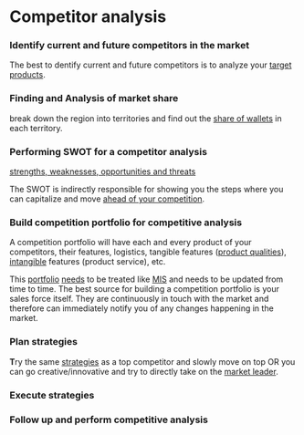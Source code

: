 # Competitor analysis

### **Identify current and future competitors in the market**

The best to dentify current and future competitors is to analyze your [target products](https://www.marketing91.com/product-line-competition/).

### **Finding and Analysis of market share**

break down the region into territories and find out the [share of wallets](https://www.marketing91.com/share-of-wallet/) in each territory.

### Performing SWOT for a competitor analysis

[strengths, weaknesses, opportunities and threats](https://www.marketing91.com/swot-basic-and-advanced/)

The SWOT is indirectly responsible for showing you the steps where you can capitalize and move [ahead of your competition](https://www.marketing91.com/move-up-competitive-ladder/).

### **Build competition portfolio for competitive analysis**

A competition portfolio will have each and every product of your competitors, their features, logistics, tangible features ([product qualities](https://www.marketing91.com/how-to-improve-product-quality/)), [intangible](https://www.marketing91.com/intangibility-in-services/) features (product service), etc.

This [portfolio](https://www.marketing91.com/product-portfolio/) [needs](https://www.marketing91.com/needs-wants-and-demands/) to be treated like [MIS](https://www.marketing91.com/mis-marketing-information-system/) and needs to be updated from time to time. The best source for building a competition portfolio is your sales force itself. They are continuously in touch with the market and therefore can immediately notify you of any changes happening in the market.

### **Plan strategies**

**T**ry the same [strategies](https://www.marketing91.com/market-challenger-strategies/) as a top competitor and slowly move on top OR you can go creative/innovative and try to directly take on the [market leader](https://www.marketing91.com/7-strategies-of-market-leaders/).

### **Execute strategies**

### Follow up and perform competitive analysis 

